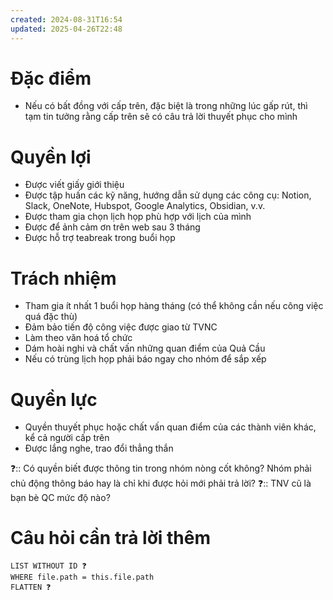 ```yaml
---
created: 2024-08-31T16:54
updated: 2025-04-26T22:48
---
```

# Đặc điểm
- Nếu có bất đồng với cấp trên, đặc biệt là trong những lúc gấp rút, thì tạm tin tưởng rằng cấp trên sẽ có câu trả lời thuyết phục cho mình

# Quyền lợi
- Được viết giấy giới thiệu
- Được tập huấn các kỹ năng, hướng dẫn sử dụng các công cụ: Notion, Slack, OneNote, Hubspot, Google Analytics, Obsidian, v.v. 
- Được tham gia chọn lịch họp phù hợp với lịch của mình
- Được để ảnh cảm ơn trên web sau 3 tháng
- Được hỗ trợ teabreak trong buổi họp

# Trách nhiệm
- Tham gia ít nhất 1 buổi họp hàng tháng (có thể không cần nếu công việc quá đặc thù)
- Đảm bảo tiến độ công việc được giao từ TVNC
- Làm theo văn hoá tổ chức
- Dám hoài nghi và chất vấn những quan điểm của Quả Cầu
- Nếu có trùng lịch họp phải báo ngay cho nhóm để sắp xếp

# Quyền lực
- Quyền thuyết phục hoặc chất vấn quan điểm của các thành viên khác, kể cả người cấp trên
- Được lắng nghe, trao đổi thẳng thắn 

❓:: Có quyền biết được thông tin trong nhóm nòng cốt không? Nhóm phải chủ động thông báo hay là chỉ khi được hỏi mới phải trả lời?
❓:: TNV cũ là bạn bè QC mức độ nào?
# Câu hỏi cần trả lời thêm
```dataview
LIST WITHOUT ID ❓
WHERE file.path = this.file.path
FLATTEN ❓
```
